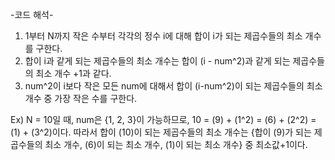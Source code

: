 -코드 해석-

1. 1부터 N까지 작은 수부터 각각의 정수 i에 대해 합이 i가 되는 제곱수들의 최소 개수를 구한다.
2. 합이 i과 같게 되는 제곱수들의 최소 개수는 합이 (i - num^2)과 같게 되는 제곱수들의 최소 개수 +1과 같다.
3. num^2이 i보다 작은 모든 num에 대해서 합이 (i-num^2)이 되는 제곱수들의 최소 개수 중 가장 작은 수를 구한다.

Ex)
N = 10일 때, num은 {1, 2, 3}이 가능하므로, 10 = (9) + (1^2) = (6) + (2^2) = (1) + (3^2)이다. 
따라서 합이 (10)이 되는 제곱수들의 최소 개수는 {합이 (9)가 되는 제곱수들의 최소 개수, (6)이 되는 최소 개수, (1)이 되는 최소 개수} 중 최소값+1이다.
